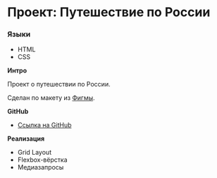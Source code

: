 # Проект: Путешествие по России

### Языки
* HTML
* CSS

**Интро**

Проект о путешествии по России.

Сделан по макету из [Фигмы](https://www.figma.com/file/5S2WSbEFL6awjVWJ0NWL8Q/Sprint-3_-Russia-_-desktop-mobile?node-id=28503%3A0).

**GitHub**

* [Ссылка на GitHub](https://github.com/OlegMarkoF/russian-travel)

**Реализация**

* Grid Layout
* Flexbox-вёрстка
* Медиазапросы

